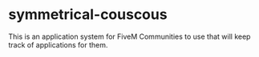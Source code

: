 # symmetrical-couscous
This is an application system for FiveM Communities to use that will keep track of applications for them.

